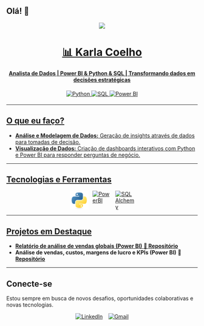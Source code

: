 ## Olá! 👋
<div align="center"> <a href="https://github.com/karlacoelhoeal"> <img height="180em" src="https://github-readme-stats.vercel.app/api?username=karlacoelhoeal&show_icons=true&theme=monokai&include_all_commits=true&count_private=true"/> 
<!--<img height="180em" src="https://github-readme-stats.vercel.app/api/top-langs/?username=karlacoelhoeal&layout=compact&langs_count=7&theme=monokai"/> -->
</div>
  
<div align="center">
  <h1>📊 Karla Coelho</h1>
  <p><strong>Analista de Dados | Power BI & Python & SQL | Transformando dados em decisões estratégicas</strong></p>
</div>

<div align="center" style="margin: 20px 0;">
  <!-- Badges de Tecnologias -->
  <img src="https://img.shields.io/badge/Python-3776AB?style=for-the-badge&logo=python&logoColor=white" alt="Python" />
  <img src="https://img.shields.io/badge/SQL-4479A1?style=for-the-badge&logo=postgresql&logoColor=white" alt="SQL" /> 
  <img src="https://img.shields.io/badge/Power%20BI-F2C811?style=for-the-badge&logo=power%20bi&logoColor=black" alt="Power BI" />

</div>

<hr>

<div>
  <h2>O que eu faço?</h2>
  <ul>
    <li><strong>Análise e Modelagem de Dados:</strong> Geração de insights através de dados para tomadas de decisão.</li>
    <li><strong>Visualização de Dados:</strong> Criação de dashboards interativos com Python e Power BI para responder perguntas de negócio.</li>
    
  </ul>
</div>

<hr>

<div>
  <h2>Tecnologias e Ferramentas</h2>
  <div style="display: flex; flex-wrap: wrap; justify-content: center; gap: 10px; margin-top: 10px;">
    <img src="https://raw.githubusercontent.com/devicons/devicon/master/icons/python/python-original.svg" alt="Python" width="50" height="50" />
    <img src="https://github.com/marclelijveld/Power-BI-Icons/blob/main/PNG/Power-BI.png" alt="PowerBI" width="50" height="50" />
    <img src="https://avatars.githubusercontent.com/u/6043126?s=200&v=4" alt="SQLAlchemy" width="50" height="50" />
  </div>
</div>

<hr>

<div>
  <h2>Projetos em Destaque</h2>
  <ul>
      <li>
        <strong>Relatório de análise de vendas globais (Power BI)</strong> 
        <strong>🔗 <a href="https://github.com/karlacoelhoeal/portifolioPWBI/tree/main/projeto_1" target="_blank">Repositório</a></strong>
      </li>
      <li>
        <strong>Análise de vendas, custos, margens de lucro e KPIs (Power BI)</strong>
        <strong>🔗 <a  href="https://github.com/karlacoelhoeal/portifolioPWBI/tree/main/projeto_2" target="_blank">Repositório</a></strong>
      </li>
  
  </ul>
</div>

<hr>

<div>
  <h2>Conecte-se</h2>
  <p>Estou sempre em busca de novos desafios, oportunidades colaborativas e novas tecnologias.</p>
  <div style="display: flex; justify-content: center; gap: 15px; margin-top: 10px;">
    <a href="https://www.linkedin.com/in/karla-coelho-12ab71306/" target="_blank">
      <img src="https://img.shields.io/badge/LinkedIn-0A66C2?style=for-the-badge&logo=linkedin&logoColor=white" alt="LinkedIn" />
    </a>
    <a href="mailto:karlacoelho.eal@gmail.com">
      <img src="https://img.shields.io/badge/Gmail-D14836?style=for-the-badge&logo=gmail&logoColor=white" alt="Gmail" />
    </a>
  </div>
</div>
<!--
**karlacoelhoeal/karlacoelhoeal** is a ✨ _special_ ✨ repository because its `README.md` (this file) appears on your GitHub profile.


